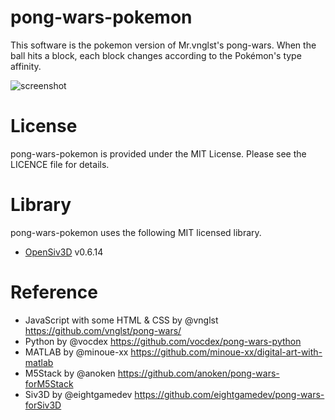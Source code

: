 # pong-wars-pokemon

This software is the pokemon version of Mr.vnglst's pong-wars.
When the ball hits a block, each block changes according to the Pokémon's type affinity.

![screenshot](https://github.com/eightgamedev/pong-wars-pokemon/assets/47023171/4f662c43-592a-4792-963b-63f5c0424030)

# License

pong-wars-pokemon is provided under the MIT License. Please see the LICENCE file for details.

# Library

pong-wars-pokemon uses the following MIT licensed library.
- [OpenSiv3D](https://github.com/Siv3D/OpenSiv3D) v0.6.14

# Reference

- JavaScript with some HTML & CSS by @vnglst https://github.com/vnglst/pong-wars/
- Python by @vocdex https://github.com/vocdex/pong-wars-python
- MATLAB by @minoue-xx https://github.com/minoue-xx/digital-art-with-matlab
- M5Stack by @anoken https://github.com/anoken/pong-wars-forM5Stack
- Siv3D by @eightgamedev https://github.com/eightgamedev/pong-wars-forSiv3D